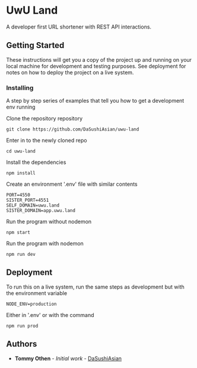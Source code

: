 # UwU Land

A developer first URL shortener with REST API interactions.

## Getting Started

These instructions will get you a copy of the project up and running on your local machine for development and testing purposes. See deployment for notes on how to deploy the project on a live system.

### Installing

A step by step series of examples that tell you how to get a development env running

Clone the repository repository

```
git clone https://github.com/DaSushiAsian/uwu-land
```

Enter in to the newly cloned repo

```
cd uwu-land
```

Install the dependencies

```
npm install
```

Create an environment '.env' file with similar contents

```
PORT=4550
SISTER_PORT=4551
SELF_DOMAIN=uwu.land
SISTER_DOMAIN=app.uwu.land
```

Run the program without nodemon

```
npm start
```

Run the program with nodemon

```
npm run dev
```

## Deployment

To run this on a live system, run the same steps as development but with the environment variable

```
NODE_ENV=production
```

Either in '.env' or with the command

```
npm run prod
```

## Authors

* **Tommy Othen** - *Initial work* - [DaSushiAsian](https://github.com/DaSushiAsian)
